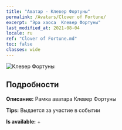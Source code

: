```yaml
---
title: "Аватар - Клевер Фортуны"
permalink: /Avatars/Clover of Fortune/
excerpt: "Эра хаоса  Клевер Фортуны"
last_modified_at: 2021-08-04
locale: ru
ref: "Clover of Fortune.md"
toc: false
classes: wide
---
```

 ![Клевер Фортуны](/images/a/avatarFrame_96.png)

## Подробности

 **Описание:** Рамка аватара Клевер Фортуны 

 **Tips:** Выдается за участие в событии 

 **Is available:**  + 

